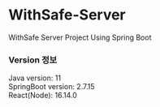 # WithSafe-Server
WithSafe Server Project Using Spring Boot  

### Version 정보  
Java version: 11  
SpringBoot version: 2.7.15  
React(Node): 16.14.0  
